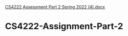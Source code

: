 [CS4222 Assessment Part 2 Spring 2022 (4).docx](https://github.com/AmalJohnson80/CS4222-Assignment-Part-2/files/9478470/CS4222.Assessment.Part.2.Spring.2022.4.docx)
# CS4222-Assignment-Part-2
